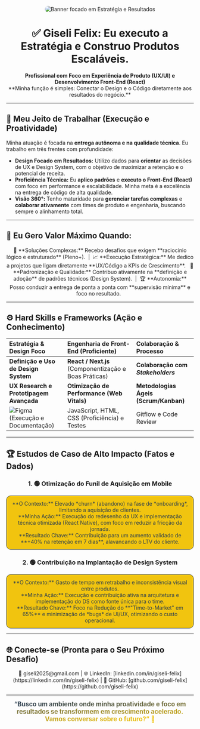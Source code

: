 <p align="center">
  <img src="https://via.placeholder.com/900x200/2C3E50/F1C40F?text=GISELI+FELIX+--+Product+Design+and+Engineering+Driven+by+Results" alt="Banner focado em Estratégia e Resultados" style="border-radius: 12px;" />
</p>

<h1 align="center">✅ Giseli Felix: Eu executo a Estratégia e Construo Produtos Escaláveis.</h1>
<p align="center">
  <strong>Profissional com Foco em Experiência de Produto (UX/UI) e Desenvolvimento Front-End (React)</strong>
  <br>
  **Minha função é simples: Conectar o Design e o Código diretamente aos resultados do negócio.**
</p>

---

## 🚀 Meu Jeito de Trabalhar (Execução e Proatividade)
Minha atuação é focada na **entrega autônoma e na qualidade técnica**. Eu trabalho em três frentes com profundidade:

* **Design Focado em Resultados:** Utilizo dados para **orientar** as decisões de UX e Design System, com o objetivo de maximizar a retenção e o potencial de receita.
* **Proficiência Técnica:** Eu **aplico padrões** e **executo o Front-End (React)** com foco em performance e escalabilidade. Minha meta é a excelência na entrega de código de alta qualidade.
* **Visão 360°:** Tenho maturidade para **gerenciar tarefas complexas** e **colaborar ativamente** com times de produto e engenharia, buscando sempre o alinhamento total.

---

## 🎯 Eu Gero Valor Máximo Quando:
<div align="center">
🧠 **Soluções Complexas:** Recebo desafios que exigem **raciocínio lógico e estruturado** (Pleno+).  |  📈 **Execução Estratégica:** Me dedico a projetos que ligam diretamente **UX/Código a KPIs de Crescimento**.  
🤝 **Padronização e Qualidade:** Contribuo ativamente na **definição e adoção** de padrões técnicos (Design System).  |  🏆 **Autonomia:** Posso conduzir a entrega de ponta a ponta com **supervisão mínima** e foco no resultado.  
</div>

---

## ⚙️ Hard Skills e Frameworks (Ação e Conhecimento)

| Estratégia & Design Foco | Engenharia de Front-End (Proficiente) | Colaboração & Processo |
| :--- | :--- | :--- |
| **Definição e Uso de Design System** | **React / Next.js** (Componentização e Boas Práticas) | **Colaboração com *Stakeholders*** |
| **UX Research e Prototipagem Avançada** | **Otimização de Performance (Web Vitals)** | **Metodologias Ágeis (Scrum/Kanban)** |
| ![Figma](https://img.shields.io/badge/Figma-2C3E50?style=for-the-badge&logo=figma&logoColor=white) (Execução e Documentação) | JavaScript, HTML, CSS (Proficiência) e Testes | Gitflow e Code Review |

---

## 🏆 Estudos de Caso de Alto Impacto (Fatos e Dados)

<div align="center">

### 1. 🟢 Otimização do Funil de Aquisição em Mobile
<div style="background-color: #F1C40F; border: 1px solid #2C3E50; border-radius: 12px; padding: 12px; margin: 12px 0; color: #2C3E50;">
**O Contexto:** Elevado *churn* (abandono) na fase de *onboarding*, limitando a aquisição de clientes.
<br>
**Minha Ação:** Execução do redesenho da UX e implementação técnica otimizada (React Native), com foco em reduzir a fricção da jornada.
<br>
**Resultado Chave:** Contribuição para um aumento validado de **+40% na retenção em 7 dias**, alavancando o LTV do cliente.
</div>

### 2. 🟢 Contribuição na Implantação de Design System
<div style="background-color: #F1C40F; border: 1px solid #2C3E50; border-radius: 12px; padding: 12px; margin: 12px 0; color: #2C3E50;">
**O Contexto:** Gasto de tempo em retrabalho e inconsistência visual entre produtos.
<br>
**Minha Ação:** Execução e contribuição ativa na arquitetura e implementação do DS como fonte única para o time.
<br>
**Resultado Chave:** Foco na Redução do **"Time-to-Market" em 65%** e minimização de *bugs* de UI/UX, otimizando o custo operacional.
</div>

</div>

---

## 🌐 Conecte-se (Pronta para o Seu Próximo Desafio)
<p align="center">
📧 giseli2025@gmail.com | 🌐 LinkedIn: [linkedin.com/in/giseli-felix](https://linkedin.com/in/giseli-felix) | 💜 GitHub: [github.com/giseli-felix](https://github.com/giseli-felix)
</p>

---

<p align="center">
  <strong style="background: linear-gradient(to right, #2C3E50, #F1C40F); -webkit-background-clip: text; color: transparent; font-size: 1.2em;">“Busco um ambiente onde minha proatividade e foco em resultados se transformem em crescimento acelerado. Vamos conversar sobre o futuro?” 🚀</strong>
</p>
